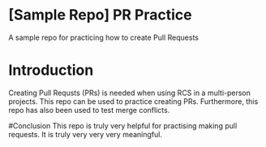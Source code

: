 # [Sample Repo] PR Practice
A sample repo for practicing how to create Pull Requests

# Introduction
Creating Pull Requsts (PRs) is needed when using RCS in a multi-person projects. This repo can be used to practice creating PRs. Furthermore, this repo has also been used to test merge conflicts.

#Conclusion
This repo is truly very helpful for practising making pull requests. It is truly very
very very meaningful.
